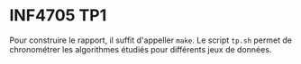 # INF4705 TP1

Pour construire le rapport, il suffit d'appeller `make`. Le script
`tp.sh` permet de chronométrer les algorithmes étudiés pour différents
jeux de données.